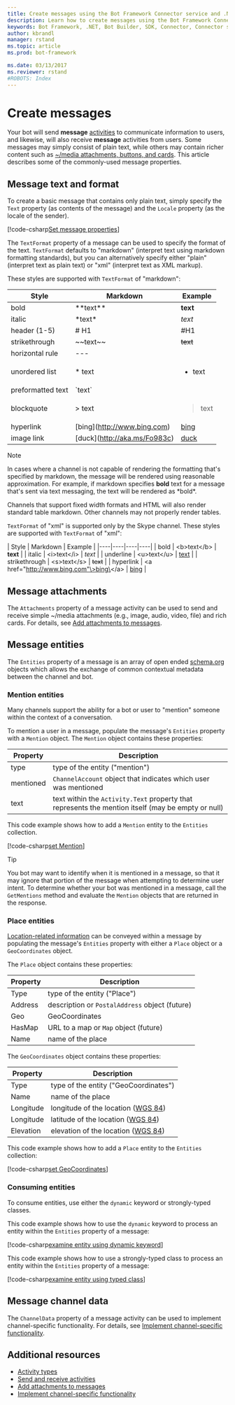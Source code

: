 ```yaml
---
title: Create messages using the Bot Framework Connector service and .NET | Microsoft Docs
description: Learn how to create messages using the Bot Framework Connector service via the Bot Builder SDK for .NET.
keywords: Bot Framework, .NET, Bot Builder, SDK, Connector, Connector service, activity, message, create message, message properties
author: kbrandl
manager: rstand
ms.topic: article
ms.prod: bot-framework

ms.date: 03/13/2017
ms.reviewer: rstand
#ROBOTS: Index
---
```


# Create messages

Your bot will send **message** [activities](~/dotnet/activities.md) to communicate information to users, 
and likewise, will also receive **message** activities from users. 
Some messages may simply consist of plain text, while others may contain richer content such as 
[~/media attachments, buttons, and cards](~/dotnet/add-attachments.md). 
This article describes some of the commonly-used message properties.

## Message text and format

To create a basic message that contains only plain text, simply specify the `Text` property (as contents of the message) 
and the `Locale` property (as the locale of the sender). 

[!code-csharp[Set message properties](~/includes/code/dotnet-create-messages.cs#setBasicProperties)]

The `TextFormat` property of a message can be used to specify the format of the text. 
`TextFormat` defaults to "markdown" (interpret text using markdown formatting standards), 
but you can alternatively specify either "plain" (interpret text as plain text) or "xml" (interpret text as XML markup).

These styles are supported with `TextFormat` of "markdown":

| Style | Markdown | Example | 
| ---- | ---- | ---- | 
| bold | \*\*text\*\* | **text** |
| italic | \*text\* | *text* |
| header (1-5) | # H1 | #H1 |
| strikethrough | \~\~text\~\~ | ~~text~~ |
| horizontal rule | --- |  |
| unordered list | \* text |  <ul><li>text</li></ul> |
| preformatted text | \`text\` |  |
| blockquote | \> text | <blockquote>text</blockquote> |
| hyperlink | \[bing](http://www.bing.com) | [bing](http://www.bing.com) |
| image link| \[duck](http://aka.ms/Fo983c) | [duck](http://aka.ms/Fo983c) |

> [!NOTE]
> In cases where a channel is not capable of rendering the formatting that's specified by markdown, 
> the message will be rendered using reasonable approximation. For example, if markdown specifies **bold** 
> text for a message that's sent via text messaging, the text will be rendered as \*bold\*. 
> 
> Channels that support fixed width formats and HTML will also render standard table markdown. 
> Other channels may not properly render tables.

`TextFormat` of "xml" is supported only by the Skype channel. 
These styles are supported with `TextFormat` of "xml":

| Style | Markdown | Example | 
|----|----|----|----|
| bold | \<b\>text\</b\> | **text** | 
| italic | \<i\>text\</i\> | *text* |
| underline | \<u\>text\</u\> | <u>text</u> |
| strikethrough | \<s\>text\</s\> | <s>text</s> |
| hyperlink | \<a href="http://www.bing.com"\>bing\</a\> | <a href="http://www.bing.com">bing</a> |

## Message attachments

The `Attachments` property of a message activity can be used to send and receive simple ~/media attachments 
(e.g., image, audio, video, file) and rich cards. 
For details, see [Add attachments to messages](~/dotnet/add-attachments.md).

## Message entities

The `Entities` property of a message is an array of open ended <a href="http://schema.org/" target="_blank">schema.org</a> 
objects which allows the exchange of common contextual metadata between the channel and bot.

### Mention entities

Many channels support the ability for a bot or user to "mention" someone within the context of a conversation. 

To mention a user in a message, populate the message's `Entities` property with a `Mention` object. 
The `Mention` object contains these properties: 

| Property | Description | 
|----|----|
| type | type of the entity ("mention") | 
| mentioned | `ChannelAccount` object that indicates which user was mentioned | 
| text | text within the `Activity.Text` property that represents the mention itself (may be empty or null) |

This code example shows how to add a `Mention` entity to the `Entities` collection.

[!code-csharp[set Mention](~/includes/code/dotnet-create-messages.cs#setMention)]

> [!TIP]
> You bot may want to identify when it is mentioned in a message, so that it may 
> ignore that portion of the message when attempting to determine user intent. 
> To determine whether your bot was mentioned in a message, call the `GetMentions` method 
> and evaluate the `Mention` objects that are returned in the response.

### Place entities

<a href="https://schema.org/Place" target="_blank">Location-related information</a> can be conveyed 
within a message by populating the message's `Entities` property with either 
a `Place` object or a `GeoCoordinates` object. 

The `Place` object contains these properties:

| Property | Description | 
|----|----|
| Type | type of the entity ("Place") |
| Address | description or `PostalAddress` object (future) | 
| Geo | GeoCoordinates | 
| HasMap | URL to a map or `Map` object (future) |
| Name | name of the place |

The `GeoCoordinates` object contains these properties:

| Property | Description | 
|----|----|
| Type | type of the entity ("GeoCoordinates") |
| Name | name of the place |
| Longitude | longitude of the location (<a href="https://en.wikipedia.org/wiki/World_Geodetic_System" target="_blank">WGS 84</a>) | 
| Longitude | latitude of the location (<a href="https://en.wikipedia.org/wiki/World_Geodetic_System" target="_blank">WGS 84</a>) | 
| Elevation | elevation of the location (<a href="https://en.wikipedia.org/wiki/World_Geodetic_System" target="_blank">WGS 84</a>) | 

This code example shows how to add a `Place` entity to the `Entities` collection:

[!code-csharp[set GeoCoordinates](~/includes/code/dotnet-create-messages.cs#setGeoCoord)]

### Consuming entities

To consume entities, use either the `dynamic` keyword or strongly-typed classes.

This code example shows how to use the `dynamic` keyword to process an entity within the `Entities` property of a message:

[!code-csharp[examine entity using dynamic keyword](~/includes/code/dotnet-create-messages.cs#examineEntity1)]

This code example shows how to use a strongly-typed class to process an entity within the `Entities` property of a message:

[!code-csharp[examine entity using typed class](~/includes/code/dotnet-create-messages.cs#examineEntity2)]

## Message channel data

The `ChannelData` property of a message activity can be used to implement channel-specific functionality. 
For details, see [Implement channel-specific functionality](~/dotnet/channeldata.md).

## Additional resources

- [Activity types](~/dotnet/activities.md)
- [Send and receive activities](~/dotnet/connector.md)
- [Add attachments to messages](~/dotnet/add-attachments.md)
- [Implement channel-specific functionality](~/dotnet/channeldata.md)